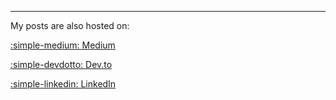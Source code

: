 ---

My posts are also hosted on:

[:simple-medium:  Medium](https://medium.com/@tim_mackay)

[:simple-devdotto:  Dev.to](https://dev.to/simplytim42)

[:simple-linkedin:  LinkedIn](https://www.linkedin.com/in/tim-mackay-dev/recent-activity/articles/)